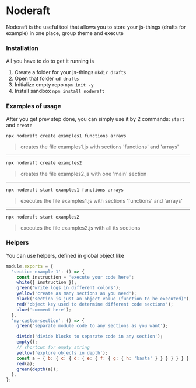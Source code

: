 # Noderaft

Noderaft is the useful tool that allows you to store your js-things (drafts for example) in one place, group theme and execute

### Installation

All you have to do to get it running is
1. Create a folder for your js-things `mkdir drafts`
1. Open that folder `cd drafts`
1. Initialize empty repo `npm init -y`
1. Install sandbox `npm install noderaft`

### Examples of usage

After you get prev step done, you can simply use it by 2 commands: `start` and `create`

```shell script
npx noderaft create examples1 functions arrays
```
> creates the file examples1.js with sections 'functions' and 'arrays'
---

```shell script
npx noderaft create examples2
```
> creates the file examples2.js with one 'main' section
---

```shell script
npx noderaft start examples1 functions arrays
```
> executes the file examples1.js with sections 'functions' and 'arrays'
---

```shell script
npx noderaft start examples2
```
> executes the file examples2.js with all its sections

### Helpers
You can use helpers, defined in global object like
```js
module.exports = {
  'section-example-1': () => {
    const instruction = 'execute your code here';
    white({ instruction });
    green('write logs in different colors');
    yellow('create as many sections as you need');
    black('section is just an object value (function to be executed)');
    red('object key used to determine different code sections');
    blue('comment here');
  },
  'my-custom-section': () => {
    green('separate module code to any sections as you want');

    divide('divide blocks to separate code in any section');
    empty();
    // shortcut for empty string
    yellow('explore objects in depth');
    const a = { b: { c: { d: { e: { f: { g: { h: 'basta' } } } } } } };
    red(a);
    green(depth(a));
  },
};

```